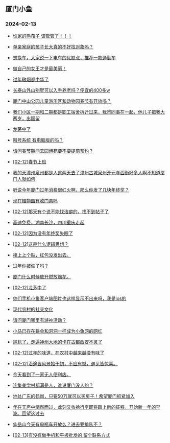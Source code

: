 ## 厦门小鱼 
### 2024-02-13

+ [谁家的熊孩子  该管管了！！！](http://bbs.xmfish.com/read-htm-tid-18145582.html)

+ [单亲家庭的孩子长大真的不好找对象吗？](http://bbs.xmfish.com/read-htm-tid-18145586.html)

+ [想换车，大家说一下电车的优缺点，推荐一款通勤车](http://bbs.xmfish.com/read-htm-tid-18145621.html)

+ [做自己的女王才是最美丽！](http://bbs.xmfish.com/read-htm-tid-18145667.html)

+ [过年敬烟都中华了](http://bbs.xmfish.com/read-htm-tid-18145670.html)

+ [长泰山外山别墅可以入手养老吗？便宜的400多w](http://bbs.xmfish.com/read-htm-tid-18145673.html)

+ [厦门中山公园儿童游乐区和动物园春节有开放吗？](http://bbs.xmfish.com/read-htm-tid-18145613.html)

+ [我们小区一期和二期都是职工宿舍拆迁过来，我爸同事在一起，他儿子把我大两岁，出国留](http://bbs.xmfish.com/read-htm-tid-18145599.html)

+ [龙茅中了](http://bbs.xmfish.com/read-htm-tid-18145606.html)

+ [叫号系统 有电脑版的吗？](http://bbs.xmfish.com/read-htm-tid-18145614.html)

+ [请问春节期间去园博苑要不要提前预约？](http://bbs.xmfish.com/read-htm-tid-18145649.html)

+ [[02-12]春节上班](http://bbs.xmfish.com/read-htm-tid-18145666.html)

+ [我的天漳州泉州都是人这两天去了漳州古城泉州开元寺西街好多人啊不知道厦门人就如何](http://bbs.xmfish.com/read-htm-tid-18145664.html)

+ [听说今年厦门过年消费很红火啊，那么你发了几块年终奖？](http://bbs.xmfish.com/read-htm-tid-18145657.html)

+ [现在植物园有收门票吗](http://bbs.xmfish.com/read-htm-tid-18145665.html)

+ [[02-12]那天有个说不能找洁癖的，找不到帖子了](http://bbs.xmfish.com/read-htm-tid-18145648.html)

+ [高速免费，湖南长沙，四川重庆走起](http://bbs.xmfish.com/read-htm-tid-18145653.html)

+ [[02-12]因为没有年终奖失眠了](http://bbs.xmfish.com/read-htm-tid-18145678.html)

+ [[02-12]这是什么逻辑思想？](http://bbs.xmfish.com/read-htm-tid-18145661.html)

+ [接上上个贴，红包没发出去。](http://bbs.xmfish.com/read-htm-tid-18145709.html)

+ [过年你被催了吗？](http://bbs.xmfish.com/read-htm-tid-18145708.html)

+ [厦门什么时候放开燃放烟花。](http://bbs.xmfish.com/read-htm-tid-18145715.html)

+ [[02-12]龙茅中了](http://bbs.xmfish.com/read-htm-tid-18145680.html)

+ [你们手机小鱼客户端图片也这样显示不出来吗，我是ios的](http://bbs.xmfish.com/read-htm-tid-18145695.html)

+ [现代农村的社交文化](http://bbs.xmfish.com/read-htm-tid-18145687.html)

+ [请问厦门哪里有游神活动？](http://bbs.xmfish.com/read-htm-tid-18145719.html)

+ [小马已存在将会和洞洞一样成为小鱼网的网红](http://bbs.xmfish.com/read-htm-tid-18145731.html)

+ [尴尬了，走遍神州大地的卡在古都西安不灵了](http://bbs.xmfish.com/read-htm-tid-18145730.html)

+ [[02-12]过年的味道，在农村中越来越没有味了](http://bbs.xmfish.com/read-htm-tid-18145690.html)

+ [[02-12]沿途皆风景始于初，不应有憾，遇见皆惊喜。](http://bbs.xmfish.com/read-htm-tid-18145689.html)

+ [今天看到了一家无人便利店。](http://bbs.xmfish.com/read-htm-tid-18145755.html)

+ [连集美学村都满是人，谁说厦门没人的？](http://bbs.xmfish.com/read-htm-tid-18145791.html)

+ [地处广东的鹤岗，只要50万就可以买房子！希望厦门抓紧加入](http://bbs.xmfish.com/read-htm-tid-18145767.html)

+ [年在无声中悄然而过，此刻又收拾行李即将踏上新的征程，开始新一年的奔波。回望这过去](http://bbs.xmfish.com/read-htm-tid-18145776.html)

+ [仙岳山今天有电瓶车开放么？进去要排队不？](http://bbs.xmfish.com/read-htm-tid-18145777.html)

+ [[02-13]有没有做手机和平板批发的 留个联系方式](http://bbs.xmfish.com/read-htm-tid-18145746.html)

